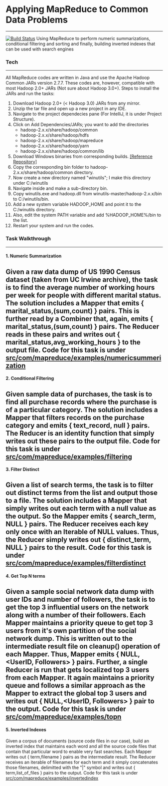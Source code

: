 # Applying MapReduce to Common Data Problems
---
[![Build Status](https://travis-ci.org/joemccann/dillinger.svg?branch=master)](https://travis-ci.org/joemccann/dillinger)
Using MapReduce to perform numeric summarizations, conditional filtering and sorting and finally, building inverted indexes that can be used with search engines

### Tech
---
All MapReduce codes are written in Java and use the Apache Hadoop Common JARs version 2.7.7. These codes are, however, compatible with most Hadoop 2.0+ JARs (Not sure about Hadoop 3.0+).
Steps to install the JARs and run the tasks:
1. Download Hadoop 2.0+ (< Hadoop 3.0) JARs from any mirror.
2. Unzip the tar file and open up a new project in any IDE.
3. Navigate to the project dependecies pane (For IntelliJ, it is under Project Structure).
4. Click on Add Dependencies/JARs; you want to add the directories
    * hadoop-2.x.x/share/hadoop/common
    * hadoop-2.x.x/share/hadoop/hdfs
    * hadoop-2.x.x/share/hadoop/mapreduce
    * hadoop-2.x.x/share/hadoop/yarn
    * hadoop-2.x.x/share/hadoop/common/lib
5. Download Windows binaries from corresponding builds. [[Reference Repository]](https://github.com/cdarlint/winutils)
6. Copy the corresponding bin folder to hadoop-2.x.x/share/hadoop/common directory.
7. Now create a new directory named "winutils"; I make this directory under C:/winutils
8. Navigate inside and make a sub-directory bin.
9. Copy winutils.exe and hadoop.dll from winutils-master/hadoop-2.x.x/bin to C:/winutils/bin.
10. Add a new system variable HADOOP_HOME and point it to the C:/winutils directory.
11. Also, edit the system PATH variable and add %HADOOP_HOME%/bin to the list.
12. Restart your system and run the codes.

### Task Walkthrough
---
#### 1. Numeric Summarization
Given a raw data dump of US 1990 Census dataset (taken from UC Irwine archive), the task is to find the average number of working hours per week for people with different marital status. 
The solution includes a Mapper that emits { marital_status,(sum,count) } pairs. This is further read by a Combiner that, again, emits { marital_status,(sum,count) } pairs. The Reducer reads in these pairs and writes out { marital_status,avg_working_hours } to the output file.
Code for this task is under [src/com/mapreduce/examples/numericsummerization](https://github.com/JimilProgGrammer/MapReduce_Examples/tree/master/src/com/mapreduce/examples/numericsummerization)
---
#### 2. Conditional Filtering
Given sample data of purchases, the task is to find all purchase records where the purchase is of a particular category. 
The solution includes a Mapper that filters records on the purchase category and emits { text_record, null } pairs. The Reducer is an identity function that simply writes out these pairs to the output file.
Code for this task is under [src/com/mapreduce/examples/filtering](https://github.com/JimilProgGrammer/MapReduce_Examples/tree/master/src/com/mapreduce/examples/filtering)
---
#### 3. Filter Distinct
Given a list of search terms, the task is to filter out distinct terms from the list and output those to a file. 
The solution includes a Mapper that simply writes out each term with a null value as the output. So the Mapper emits { search_term, NULL } pairs. The Reducer receives each key only once with an Iterable of NULL values. Thus, the Reducer simply writes out { distinct_term, NULL } pairs to the result.
Code for this task is under [src/com/mapreduce/examples/filterdistinct](https://github.com/JimilProgGrammer/MapReduce_Examples/tree/master/src/com/mapreduce/examples/filterdistinct)
---
#### 4. Get Top N terms
Given a sample social network data dump with user IDs and number of followers, the task is to get the top 3 influential users on the network along with a number of their followers.
Each Mapper maintains a priority queue to get top 3 users from it's own partition of the social network dump. This is written out to the intermediate result file on cleanup() operation of each Mapper. Thus, Mapper emits { NULL, <UserID, Followers> } pairs. Further, a single Reducer is run that gets localized top 3 users from each Mapper. It again maintains a priority queue and follows a similar approach as the Mapper to extract the global top 3 users and writes out { NULL,<UserID, Followers> } pair to the output.
Code for this task is under [src/com/mapreduce/examples/topn](https://github.com/JimilProgGrammer/MapReduce_Examples/tree/master/src/com/mapreduce/examples/topn)
---
#### 5. Inverted Indexes
Given a corpus of documents (source code files in our case), build an inverted index that maintains each word and all the source code files that contain that particular word to enable very fast searches.
Each Mapper writes out { term,filename } pairs as the intermediate result. The Reducer receives an iterable of filenames for each term and it simply concatenates those filenames, delimitted with the "|" symbol and writes out { term,list_of_files } pairs to the output.
Code for this task is under [src/com/mapreduce/examples/invertedindex](https://github.com/JimilProgGrammer/MapReduce_Examples/tree/master/src/com/mapreduce/examples/invertedindex)


[//]: # (These are reference links used in the body of this note and get stripped out when the markdown processor does its job. There is no need to format nicely because it shouldn't be seen. Thanks SO - http://stackoverflow.com/questions/4823468/store-comments-in-markdown-syntax)


   [dill]: <https://github.com/joemccann/dillinger>
   [git-repo-url]: <https://github.com/joemccann/dillinger.git>
   [john gruber]: <http://daringfireball.net>
   [df1]: <http://daringfireball.net/projects/markdown/>
   [markdown-it]: <https://github.com/markdown-it/markdown-it>
   [Ace Editor]: <http://ace.ajax.org>
   [node.js]: <http://nodejs.org>
   [Twitter Bootstrap]: <http://twitter.github.com/bootstrap/>
   [jQuery]: <http://jquery.com>
   [@tjholowaychuk]: <http://twitter.com/tjholowaychuk>
   [express]: <http://expressjs.com>
   [AngularJS]: <http://angularjs.org>
   [Gulp]: <http://gulpjs.com>

   [PlDb]: <https://github.com/joemccann/dillinger/tree/master/plugins/dropbox/README.md>
   [PlGh]: <https://github.com/joemccann/dillinger/tree/master/plugins/github/README.md>
   [PlGd]: <https://github.com/joemccann/dillinger/tree/master/plugins/googledrive/README.md>
   [PlOd]: <https://github.com/joemccann/dillinger/tree/master/plugins/onedrive/README.md>
   [PlMe]: <https://github.com/joemccann/dillinger/tree/master/plugins/medium/README.md>
   [PlGa]: <https://github.com/RahulHP/dillinger/blob/master/plugins/googleanalytics/README.md>
